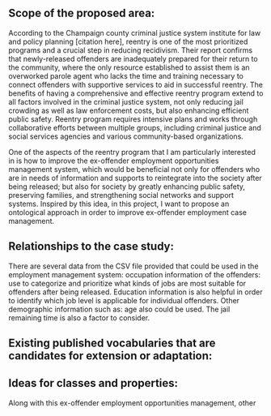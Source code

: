 ## Scope of the proposed area:
According to the Champaign county criminal justice system institute for law and policy planning [citation here], reentry is one of the most prioritized programs and a crucial step in reducing recidivism. Their report confirms that newly-released offenders are inadequately prepared for their return to the community, where the only resource established to assist them is an overworked parole agent who lacks the time and training necessary to connect offenders with supportive services to aid in successful reentry. The benefits of having a comprehensive and effective reentry program extend to all factors involved in the criminal justice system, not only reducing jail crowding as well as law enforcement costs, but also enhancing efficient public safety. Reentry program requires intensive plans and works through collaborative efforts between multiple groups, including criminal justice and social services agencies and various community-based organizations. 

One of the aspects of the reentry program that I am particularly interested in is how to improve the ex-offender employment opportunities management system, which would be beneficial not only for offenders who are in needs of information and supports to reintegrate into the society after being released; but also for society by greatly enhancing public safety, preserving families, and strengthening social networks and support systems. Inspired by this idea, in this project, I want to propose an ontological approach in order to improve ex-offender employment case management. 

## Relationships to the case study:
There are several data from the CSV file provided that could be used in the employment management system: occupation information of the offenders: use to categorize and prioritize what kinds of jobs are most suitable for offenders after being released. Education information is also helpful in order to identify which job level is applicable for individual offenders. Other demographic information such as: age also could be used. The jail remaining time is also a factor to consider. 

## Existing published vocabularies that are candidates for extension or adaptation:

## Ideas for classes and properties:
Along with this ex-offender employment opportunities management, other 
